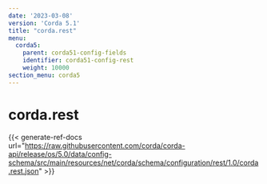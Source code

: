 ```yaml
---
date: '2023-03-08'
version: 'Corda 5.1'
title: "corda.rest"
menu:
  corda5:
    parent: corda51-config-fields
    identifier: corda51-config-rest
    weight: 10000
section_menu: corda5
---
```

# corda.rest
{{< generate-ref-docs url="https://raw.githubusercontent.com/corda/corda-api/release/os/5.0/data/config-schema/src/main/resources/net/corda/schema/configuration/rest/1.0/corda.rest.json" >}}